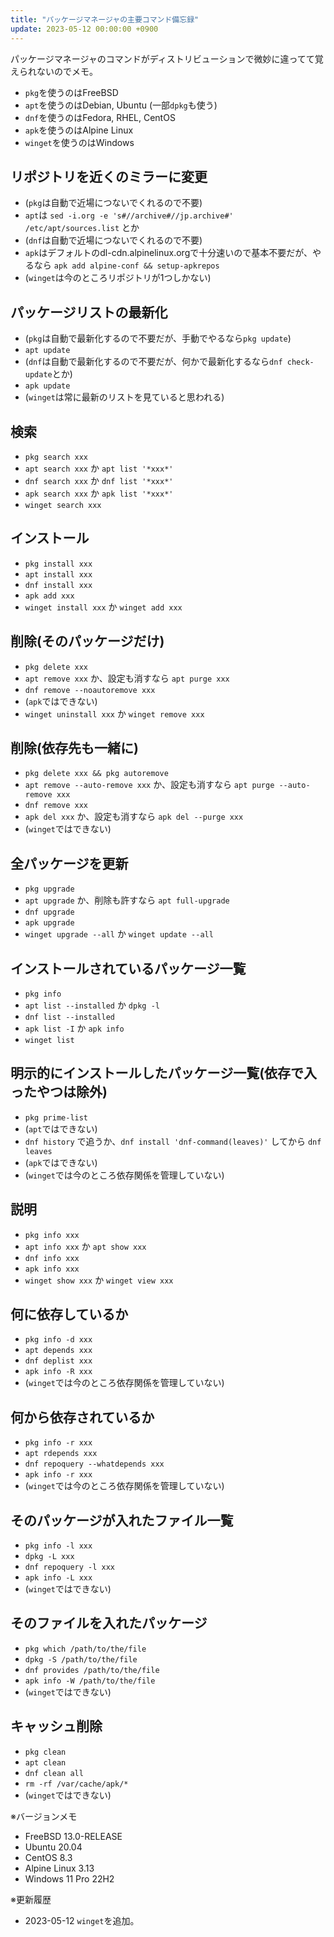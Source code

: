 ```yaml
---
title: "パッケージマネージャの主要コマンド備忘録"
update: 2023-05-12 00:00:00 +0900
---
```


パッケージマネージャのコマンドがディストリビューションで微妙に違ってて覚えられないのでメモ。

- `pkg`を使うのはFreeBSD
- `apt`を使うのはDebian, Ubuntu (一部`dpkg`も使う)
- `dnf`を使うのはFedora, RHEL, CentOS
- `apk`を使うのはAlpine Linux
- `winget`を使うのはWindows

## リポジトリを近くのミラーに変更

- (`pkg`は自動で近場につないでくれるので不要)
- `apt`は `sed -i.org -e 's#//archive#//jp.archive#' /etc/apt/sources.list` とか
- (`dnf`は自動で近場につないでくれるので不要)
- `apk`はデフォルトのdl-cdn.alpinelinux.orgで十分速いので基本不要だが、やるなら `apk add alpine-conf && setup-apkrepos`
- (`winget`は今のところリポジトリが1つしかない)

## パッケージリストの最新化

- (`pkg`は自動で最新化するので不要だが、手動でやるなら`pkg update`)
- `apt update`
- (`dnf`は自動で最新化するので不要だが、何かで最新化するなら`dnf check-update`とか)
- `apk update`
- (`winget`は常に最新のリストを見ていると思われる)

## 検索

- `pkg search xxx`
- `apt search xxx` か `apt list '*xxx*'`
- `dnf search xxx` か `dnf list '*xxx*'`
- `apk search xxx` か `apk list '*xxx*'`
- `winget search xxx`

## インストール

- `pkg install xxx`
- `apt install xxx`
- `dnf install xxx`
- `apk add xxx`
- `winget install xxx` か `winget add xxx`

## 削除(そのパッケージだけ)

- `pkg delete xxx`
- `apt remove xxx` か、設定も消すなら `apt purge xxx`
- `dnf remove --noautoremove xxx`
- (`apk`ではできない)
- `winget uninstall xxx` か `winget remove xxx`

## 削除(依存先も一緒に)

- `pkg delete xxx && pkg autoremove`
- `apt remove --auto-remove xxx` か、設定も消すなら `apt purge --auto-remove xxx`
- `dnf remove xxx`
- `apk del xxx` か、設定も消すなら `apk del --purge xxx`
- (`winget`ではできない)

## 全パッケージを更新

- `pkg upgrade`
- `apt upgrade` か、削除も許すなら `apt full-upgrade`
- `dnf upgrade`
- `apk upgrade`
- `winget upgrade --all` か `winget update --all`

## インストールされているパッケージ一覧

- `pkg info`
- `apt list --installed` か `dpkg -l`
- `dnf list --installed`
- `apk list -I` か `apk info`
- `winget list`

## 明示的にインストールしたパッケージ一覧(依存で入ったやつは除外)

- `pkg prime-list`
- (`apt`ではできない)
- `dnf history` で追うか、`dnf install 'dnf-command(leaves)'` してから `dnf leaves`
- (`apk`ではできない)
- (`winget`では今のところ依存関係を管理していない)

## 説明

- `pkg info xxx`
- `apt info xxx` か `apt show xxx`
- `dnf info xxx`
- `apk info xxx`
- `winget show xxx` か `winget view xxx`

## 何に依存しているか

- `pkg info -d xxx`
- `apt depends xxx`
- `dnf deplist xxx`
- `apk info -R xxx`
- (`winget`では今のところ依存関係を管理していない)

## 何から依存されているか

- `pkg info -r xxx`
- `apt rdepends xxx`
- `dnf repoquery --whatdepends xxx`
- `apk info -r xxx`
- (`winget`では今のところ依存関係を管理していない)

## そのパッケージが入れたファイル一覧

- `pkg info -l xxx`
- `dpkg -L xxx`
- `dnf repoquery -l xxx`
- `apk info -L xxx`
- (`winget`ではできない)

## そのファイルを入れたパッケージ

- `pkg which /path/to/the/file`
- `dpkg -S /path/to/the/file`
- `dnf provides /path/to/the/file`
- `apk info -W /path/to/the/file`
- (`winget`ではできない)

## キャッシュ削除

- `pkg clean`
- `apt clean`
- `dnf clean all`
- `rm -rf /var/cache/apk/*`
- (`winget`ではできない)

※バージョンメモ

- FreeBSD 13.0-RELEASE
- Ubuntu 20.04
- CentOS 8.3
- Alpine Linux 3.13
- Windows 11 Pro 22H2

※更新履歴

- 2023-05-12 `winget`を追加。

